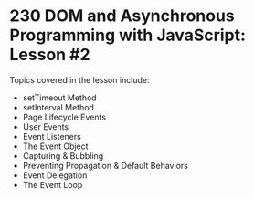 # 230 DOM and Asynchronous Programming with JavaScript: Lesson #2

Topics covered in the lesson include:
* setTimeout Method
* setInterval Method
* Page Lifecycle Events
* User Events
* Event Listeners
* The Event Object
* Capturing & Bubbling
* Preventing Propagation & Default Behaviors
* Event Delegation
* The Event Loop 
